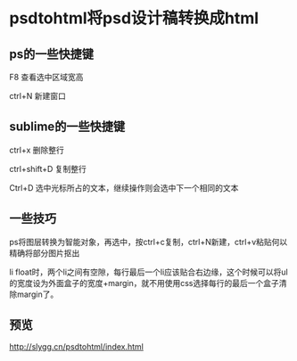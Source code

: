 # psdtohtml将psd设计稿转换成html
## ps的一些快捷键

F8 查看选中区域宽高

ctrl+N 新建窗口

## sublime的一些快捷键

ctrl+x 删除整行

ctrl+shift+D 复制整行

Ctrl+D 选中光标所占的文本，继续操作则会选中下一个相同的文本
 ## 一些技巧
 
 ps将图层转换为智能对象，再选中，按ctrl+c复制，ctrl+N新建，ctrl+v粘贴何以精确将部分图片抠出
 
 li float时，两个li之间有空隙，每行最后一个li应该贴合右边缘，这个时候可以将ul的宽度设为外面盒子的宽度+margin，就不用使用css选择每行的最后一个盒子清除margin了。
 
 ## 预览

 http://slygg.cn/psdtohtml/index.html
